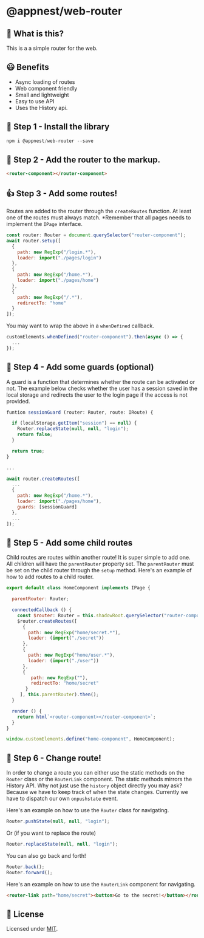 # @appnest/web-router

## 🧐 What is this?

This is a a simple router for the web.

## 😃 Benefits
- Async loading of routes
- Web component friendly
- Small and lightweight
- Easy to use API
- Uses the History api.

## 🎁 Step 1 -  Install the library

```javascript
npm i @appnest/web-router --save
```

## 👏 Step 2 - Add the router to the markup.

```html
<router-component></router-component>
```

## 👍 Step 3 - Add some routes!

Routes are added to the router through the `createRoutes` function. At least one of the routes must always match. *Remember that all pages needs to implement the `IPage` interface.

```javascript
const router: Router = document.querySelector("router-component");
await router.setup([
  {
    path: new RegExp("/login.*"),
    loader: import("./pages/login")
  },
  {
    path: new RegExp("/home.*"),
    loader: import("./pages/home")
  },
  {
    path: new RegExp("/.*"),
    redirectTo: "home"
  }
]);
```

You may want to wrap the above in a `whenDefined` callback.

```javascript
customElements.whenDefined("router-component").then(async () => {
  ...
});
```

## 🎉 Step 4 - Add some guards (optional)

A guard is a function that determines whether the route can be activated or not. The example below checks whether the user has a session saved in the local storage and redirects the user to the login page if the access is not provided.

```javascript
funtion sessionGuard (router: Router, route: IRoute) {

  if (localStorage.getItem("session") == null) {
    Router.replaceState(null, null, "login");
    return false;
  }

  return true;
}

...

await router.createRoutes([
  ...
  {
    path: new RegExp("/home.*"),
    loader: import("./pages/home"),
    guards: [sessionGuard]
  },
  ...
]);
```

## 👶 Step 5 - Add some child routes

Child routes are routes within another route! It is super simple to add one. All children will have the `parentRouter` property set. The `parentRouter` must be set on the child router through the `setup` method. Here's an example of how to add routes to a child router.

```javascript
export default class HomeComponent implements IPage {

  parentRouter: Router;

  connectedCallback () {
    const $router: Router = this.shadowRoot.querySelector("router-component");
    $router.createRoutes([
      {
        path: new RegExp("home/secret.*"),
        loader: (import("./secret"))
      },
      {
        path: new RegExp("home/user.*"),
        loader: (import("./user"))
      },
      {
         path: new RegExp(""),
         redirectTo: "home/secret"
       }
     ], this.parentRouter).then();
  }

  render () {
    return html`<router-component></router-component>`;
  }
}

window.customElements.define("home-component", HomeComponent);
```

## 🙌 Step 6 - Change route!

In order to change a route you can either use the static methods on the `Router` class or the `RouterLink` component. The static methods mirrors the History API. Why not just use the `history` object directly you may ask? Because we have to keep track of when the state changes. Currently we have to dispatch our own `onpushstate` event.

Here's an example on how to use the `Router` class for navigating.

```javascript
Router.pushState(null, null, "login");
```

Or (if you want to replace the route)

```javascript
Router.replaceState(null, null, "login");
```

You can also go back and forth!

```javascript
Router.back();
Router.forward();
```

Here's an example on how to use the `RouterLink` component for navigating.

```html
<router-link path="home/secret"><button>Go to the secret!</button></router-link>
```

## 🎉 License

Licensed under [MIT](https://opensource.org/licenses/MIT).